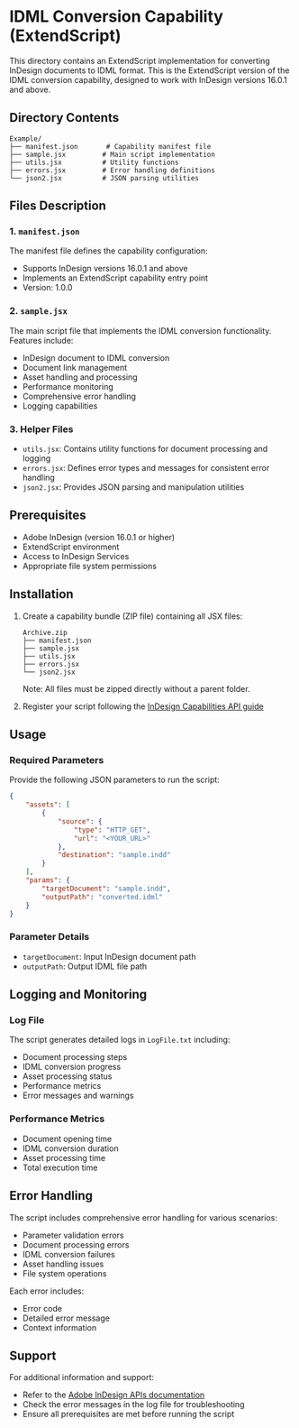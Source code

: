 # IDML Conversion Capability (ExtendScript)

This directory contains an ExtendScript implementation for converting InDesign documents to IDML format. This is the ExtendScript version of the IDML conversion capability, designed to work with InDesign versions 16.0.1 and above.

## Directory Contents

```
Example/
├── manifest.json       # Capability manifest file
├── sample.jsx         # Main script implementation
├── utils.jsx          # Utility functions
├── errors.jsx         # Error handling definitions
└── json2.jsx          # JSON parsing utilities
```

## Files Description

### 1. `manifest.json`
The manifest file defines the capability configuration:
- Supports InDesign versions 16.0.1 and above 
- Implements an ExtendScript capability entry point
- Version: 1.0.0

### 2. `sample.jsx`
The main script file that implements the IDML conversion functionality. Features include:
- InDesign document to IDML conversion
- Document link management
- Asset handling and processing
- Performance monitoring
- Comprehensive error handling
- Logging capabilities

### 3. Helper Files
- `utils.jsx`: Contains utility functions for document processing and logging
- `errors.jsx`: Defines error types and messages for consistent error handling
- `json2.jsx`: Provides JSON parsing and manipulation utilities

## Prerequisites

- Adobe InDesign (version 16.0.1 or higher)
- ExtendScript environment
- Access to InDesign Services
- Appropriate file system permissions

## Installation

1. Create a capability bundle (ZIP file) containing all JSX files:
   ```
   Archive.zip  
   ├── manifest.json  
   ├── sample.jsx
   ├── utils.jsx
   ├── errors.jsx
   └── json2.jsx
   ```
   Note: All files must be zipped directly without a parent folder.

2. Register your script following the [InDesign Capabilities API guide](https://developer.adobe.com/firefly-services/docs/indesign-apis/how-tos/working-with-capabilities-api/)

## Usage

### Required Parameters

Provide the following JSON parameters to run the script:

```json
{
    "assets": [
        {
            "source": {
                "type": "HTTP_GET",
                "url": "<YOUR_URL>"
            },
            "destination": "sample.indd"
        }
    ],
    "params": {
        "targetDocument": "sample.indd",
        "outputPath": "converted.idml"
    }
}
```

### Parameter Details
- `targetDocument`: Input InDesign document path
- `outputPath`: Output IDML file path

## Logging and Monitoring

### Log File
The script generates detailed logs in `LogFile.txt` including:
- Document processing steps
- IDML conversion progress
- Asset processing status
- Performance metrics
- Error messages and warnings

### Performance Metrics
- Document opening time
- IDML conversion duration
- Asset processing time
- Total execution time

## Error Handling

The script includes comprehensive error handling for various scenarios:
- Parameter validation errors
- Document processing errors
- IDML conversion failures
- Asset handling issues
- File system operations

Each error includes:
- Error code
- Detailed error message
- Context information

## Support

For additional information and support:
- Refer to the [Adobe InDesign APIs documentation](https://developer.adobe.com/firefly-services/docs/indesign-apis/)
- Check the error messages in the log file for troubleshooting
- Ensure all prerequisites are met before running the script
